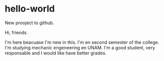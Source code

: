 # hello-world
New prooject to github. 

Hi, friends.

I'm here beacuase I'm new in this. I'm en second semester of the college. I'm studying mechanic engeneering en UNAM. I'm a good student, very responsable and I would like have better grades.

